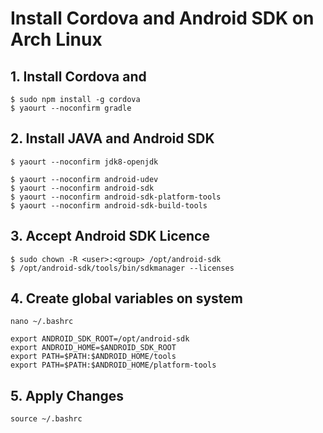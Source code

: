 
# Install Cordova and Android SDK on Arch Linux

## 1. Install Cordova and

    $ sudo npm install -g cordova
    $ yaourt --noconfirm gradle
  
## 2. Install JAVA and Android SDK 
```
$ yaourt --noconfirm jdk8-openjdk

$ yaourt --noconfirm android-udev
$ yaourt --noconfirm android-sdk
$ yaourt --noconfirm android-sdk-platform-tools
$ yaourt --noconfirm android-sdk-build-tools
```

## 3. Accept Android SDK Licence

    $ sudo chown -R <user>:<group> /opt/android-sdk
    $ /opt/android-sdk/tools/bin/sdkmanager --licenses
    

## 4. Create global variables on system

`nano ~/.bashrc`
```
export ANDROID_SDK_ROOT=/opt/android-sdk
export ANDROID_HOME=$ANDROID_SDK_ROOT
export PATH=$PATH:$ANDROID_HOME/tools
export PATH=$PATH:$ANDROID_HOME/platform-tools
```
## 5. Apply Changes
    source ~/.bashrc

<!--stackedit_data:
eyJoaXN0b3J5IjpbOTMzNzUwMjI2LDExNDYzODcxMTcsMTExMj
EyMTExM119
-->